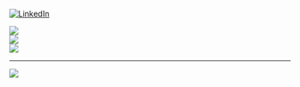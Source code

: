 
[![LinkedIn](https://img.shields.io/badge/LinkedIn-%230077B5.svg?logo=linkedin&logoColor=white)](https://linkedin.com/in/https://linkedin.com/in/https://www.linkedin.com/in/taleb-mohammed-reda-089634211?utm_source=s) 

![](https://github-readme-stats.vercel.app/api?username=redaDevCraft&theme=dark&hide_border=false&include_all_commits=false&count_private=false)<br/>
![](https://nirzak-streak-stats.vercel.app/?user=redaDevCraft&theme=dark&hide_border=false)<br/>
![](https://github-readme-stats.vercel.app/api/top-langs/?username=redaDevCraft&theme=dark&hide_border=false&include_all_commits=false&count_private=false&layout=compact)

---
[![](https://visitcount.itsvg.in/api?id=redaDevCraft&icon=0&color=0)](https://visitcount.itsvg.in)
